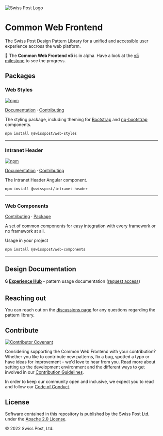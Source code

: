 <br>

![Swiss Post Logo](https://www.post.ch/-/media/portal-opp/global/logos/logo---die-post.svg?vs=2&sc_lang=en)


# Common Web Frontend

The Swiss Post Design Pattern Library for a unified and accessible user experience accross the web platform.

🚧 The **Common Web Frontend v5** is in alpha. Have a look at the [v5 milestone](https://github.com/swisspost/common-web-frontend/milestone/1) to see the progress.


## Packages

### Web Styles
[![npm](https://img.shields.io/npm/v/@swisspost/web-styles)](https://www.npmjs.com/package/@swisspost/web-styles)

[Documentation](https://swisspost-web-frontend.netlify.app/) · [Contributing](/packages/web-styles/README.md)


The styling package, including theming for [Bootstrap](https://getbootstrap.com/) and [ng-bootstrap](https://ng-bootstrap.github.io/#/home) components. 

```bash
npm install @swisspost/web-styles
```

<hr>

### Intranet Header
[![npm](https://img.shields.io/npm/v/@swisspost/intranet-header)](https://www.npmjs.com/package/@swisspost/intranet-header)

[Documentation](https://swisspost-web-frontend.netlify.app/#/post-samples/intranet-layout) · [Contributing](/packages/angular-components/projects/swisspost-intranet-header/)


The Intranet Header Angular component.

```bash
npm install @swisspost/intranet-header
```

<hr>

### Web Components
[Contributing](/packages/web-components/CONTRIBUTING.md) · [Package](/packages/web-components/)

A set of common components for easy integration with every framework or no framework at all.

Usage in your project
```bash
npm install @swisspost/web-components
```

<hr>

## Design Documentation

🔒 **[Experience Hub](https://www.experience-hub.ch/document/2803)** - pattern usage documentation ([request access](https://www.experience-hub.ch/request-access/))


## Reaching out

You can reach out on the [discussions page](https://github.com/swisspost/web-frontend/discussions) for any questions regarding the pattern library.


## Contribute

[![Contributor Covenant](https://img.shields.io/badge/Contributor%20Covenant-2.1-4baaaa.svg)](code_of_conduct.md)

Considering supporting the Common Web Frontend with your contribution? Whether you like to contribute new patterns, fix a bug, spotted a typo or have ideas for improvement - we'd love to hear from you. Read more about setting up the development environment and the different ways to get involved in our [Contribution Guidelines](/CONTRIBUTING.md). 

In order to keep our community open and inclusive, we expect you to read and follow our [Code of Conduct](/CODE_OF_CONDUCT.md).


## License

Software contained in this repository is published by the Swiss Post Ltd. under the [Apache 2.0 License](./LICENSE).

© 2022 Swiss Post, Ltd.
